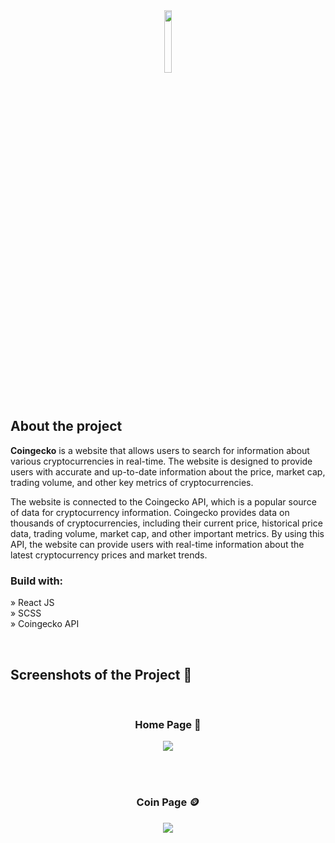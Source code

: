 <div align='center'><img style="width:16%" src='https://user-images.githubusercontent.com/105128267/220607693-29987a1c-8f0d-4835-9bfe-3b5c9f326b17.png'/></div>

<h2>About the project</h2>

<p><b>Coingecko</b> is a website that allows users to search for information about various cryptocurrencies in real-time. The website is designed to provide users with accurate and up-to-date information about the price, market cap, trading volume, and other key metrics of cryptocurrencies. <br/>

The website is connected to the Coingecko API, which is a popular source of data for cryptocurrency information. Coingecko provides data on thousands of cryptocurrencies, including their current price, historical price data, trading volume, market cap, and other important metrics. By using this API, the website can provide users with real-time information about the latest cryptocurrency prices and market trends.

</p>

<!-- 👉 Live Demo: <a href='https://coindom-crypto-search.vercel.app/'>Coindom Demo</a> -->

<h3>Build with:</h3>

» React JS <br>
» SCSS <br>
» Coingecko API <br>

<br>

<h2>Screenshots of the Project 📸</h2>
<br>
<h3 align='center'>Home Page 🏡</h3>

<div align='center'>
<img src='https://user-images.githubusercontent.com/105128267/220608661-496fee0b-740a-476f-afa5-be9889c3c798.png'/>

</div>

<br><br>

<h3 align='center'>Coin Page 🪙</h3>

<div align='center'>
<img src='https://user-images.githubusercontent.com/105128267/220609015-e64cb000-b8d2-41ce-8a9a-e610d2f1ae5b.png'/>
</div>
